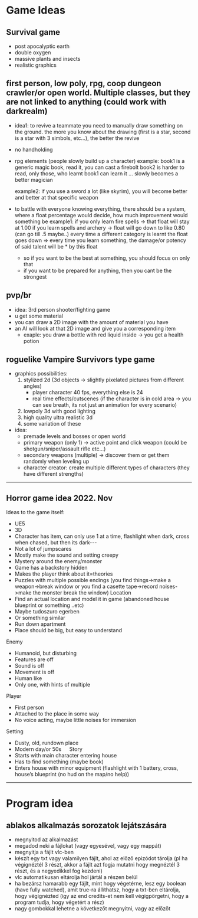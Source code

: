 # Game Ideas

## Survival game 
- post apocalyptic earth
- double oxygen
- massive plants and insects
- realistic graphics

## first person, low poly, rpg, coop dungeon crawler/or open world. Multiple classes, but they are not linked to anything (could work with darkrealm)
- idea1: to revive a teammate you need to manually draw something on the ground. the more you know about the drawing (first is a star, second is a star with 3 simbols, etc...), the better the revive
- no handholding
- rpg elements (people slowly build up a character)
	example: book1 is a generic magic book, read it, you can cast a firebolt
		book2 is harder to read, only those, who learnt book1 can learn it
		... slowly becomes a better magician
	
	example2: if you use a sword a lot (like skyrim), you will become better and better at that specific weapon

- to battle with everyone knowing everything, there should be a system, where a float percentage would decide, how much improvement would something be
	example1: if you only learn fire spells -> that float will stay at 1.00
		if you learn spells and archery -> float will go down to like 0.80 (can go till .5 maybe..)
		every time a different category is learnt the float goes down
		=> every time you learn something, the damage/or potency of said talent will be * by this float
	- so if you want to be the best at something, you should focus on only that
	- if you want to be prepared for anything, then you cant be the strongest

	
## pvp/br 
- idea: 3rd person shooter/fighting game
- u get some material
- you can draw a 2D image with the amount of material you have
- an AI will look at that 2D image and give you a corresponding item
  	- exaple: you draw a bottle with red liquid inside -> you get a health potion




## roguelike Vampire Survivors type game
- graphics possibilities:
	1. stylized 2d (3d objects -> slightly pixelated pictures from different angles) 
		- player character 40 fps, everything else is 24
  		- real time effects/cutscenes (if the character is in cold area -> you can see breath, its not just an animation for every scenario)
  	2. lowpoly 3d with good lighting
	3. high quality ultra realistic 3d
   	4. some variation of these
- idea:
	- premade levels and bosses or open world
 	- primary weapon (only 1) -> active point and click weapon (could be shotgun/sniper/assault rifle etc...)
  	- secondary weapons (multiple) -> discover them or get them randomly when leveling up
  	- character creator: create multiple different types of characters (they have different strengths)
 

---
## Horror game idea 2022. Nov
Ideas to the game itself:
- UE5
- 3D
- Character has item, can only use 1 at a time, flashlight when dark, cross when chased, but then its dark---
- Not a lot of jumpscares
- Mostly make the sound and setting creepy
- Mystery around the enemy/monster
- Game has a backstory hidden
- Makes the player think about it=theories
- Puzzles with multiple possible endings
 (you find things->make a weapon->break window or you find a casette tape->record noises->make the monster break the window)
Location
- Find an actual location and model it in game (abandoned house blueprint or something ..etc)
- Maybe tudoszuro egerben
- Or something similar
- Run down apartment
- Place should be big, but easy to understand

Enemy
- Humanoid, but disturbing
- Features are off
- Sound is off
- Movement is off
- Human like
- Only one, with hints of multiple

Player
- First person
- Attached to the place in some way
- No voice acting, maybe little noises for immersion

Setting
- Dusty, old, rundown place
- Modern day/or 50s
 
Story
- Starts with main character entering house
- Has to find something (maybe book)
- Enters house with minor equipment (flashlight with 1 battery, cross, house’s blueprint (no hud on the map/no help))

---
  	  
# Program idea

## ablakos alkalmazás sorozatok lejátszására
- megnyitod az alkalmazást
- megadod neki a fájlokat (vagy egyesével, vagy egy mappát)
- megnyitja a fájlt vlc-ben
- készít egy txt vagy valamilyen fájlt, ahol az előző epizódot tárolja (pl ha végignéztél 3 részt, akkor a fájlt azt fogja mutatni hogy megnéztél 3 részt, és a negyedikkel fog kezdeni)
- vlc automatikusan eltárolja hol jártál a részen belül
- ha bezársz hamarabb egy fájlt, mint hogy végetérne, lesz egy boolean (have fully watched), amit true-ra állíthatsz, hogy a txt-ben eltárolja, hogy végignézted (így az end credits-et nem kell végigpörgetni, hogy a program tudja, hogy végetért a rész)
- nagy gombokkal lehetne a következőt megnyitni, vagy az előzőt 








  

